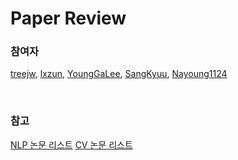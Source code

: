 # Paper Review

### 참여자
[treejw](https://github.com/treejw), [lxzun](https://github.com/lxzun), [YoungGaLee](https://github.com/YoungGaLee), [SangKyuu](https://github.com/SangKyuu), [Nayoung1124](https://github.com/Nayoung1124)

<br> 

### 참고
[NLP 논문 리스트](https://github.com/treejw/Paper_Review/issues/1)
[CV 논문 리스트](https://github.com/treejw/Paper_Review/issues/2)

